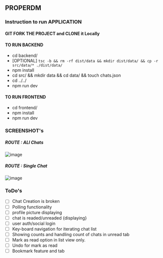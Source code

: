 ## PROPERDM

### Instruction to run APPLICATION

#### GIT FORK THE PROJECT and CLONE it Locally

#### TO RUN BACKEND

- cd backend/
- [OPTIONAL] `tsc -b && rm -rf dist/data && mkdir dist/data/ && cp -r src/data/* ./dist/data/`
- npm install
- cd src/ && mkdir data && cd data/ && touch chats.json
- cd ../../
- npm run dev

#### TO RUN FRONTEND

- cd frontend/
- npm install
- npm run dev

### SCREENSHOT's

##### ROUTE : ALl Chats

![image](https://github.com/user-attachments/assets/0af1475a-bf74-41af-b4b8-c6dcfe321162)

##### ROUTE : Single Chat

![image](https://github.com/user-attachments/assets/0d810b1d-d19b-41e1-938f-5a75b3a957ba)

### ToDo's

- [ ] Chat Creation is broken
- [ ] Polling functionality
- [ ] profile picture displaying
- [ ] chat is readed/unreaded {displaying}
- [ ] user auth/social login
- [ ] Key-board navigation for iterating chat list
- [ ] Showing counts and handling count of chats in unread tab
- [ ] Mark as read option in list view only.
- [ ] Undo for mark as read
- [ ] Bookmark feature and tab
